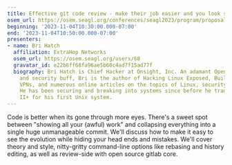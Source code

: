 ```yaml
---
title: Effective git code review - make their job easier and you look smarter
osem_url: https://osem.seagl.org/conferences/seagl2023/program/proposals/957
beginning: '2023-11-04T10:30:00.000-07:00'
end: '2023-11-04T10:50:00.000-07:00'
presenters:
- name: Bri Hatch
  affiliation: ExtraHop Networks
  osem_url: https://osem.seagl.org/users/68
  gravatar_id: e22b6ff68fa96ae5b60c4ad7f15ad77f
  biography: Bri Hatch is Chief Hacker at Onsight, Inc. An adamant Open Source advocate
    and security buff, Bri is the author of Hacking Linux Exposed, Building Linux
    VPNs, and numerous online articles on the topics of Linux, security, and coding.
    He has been securing and breaking into systems since before he traded in his Apple
    II+ for his first Unix system.
---
```


Code is better when its gone through more eyes. There's a sweet spot between "showing all your (awful) work" and collapsing everything into a single huge unmanageable commit. We'll discuss how to make it easy to see the evolution while hiding your head ends and mistakes. We'll cover theory and style, nitty-gritty command-line options like rebasing and history editing, as well as review-side with open source gitlab core.
